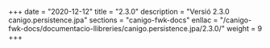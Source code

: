 +++
date        = "2020-12-12"
title       = "2.3.0"
description = "Versió 2.3.0 canigo.persistence.jpa"
sections    = "canigo-fwk-docs"
enllac		= "/canigo-fwk-docs/documentacio-llibreries/canigo.persistence.jpa/2.3.0/"
weight		= 9
+++

